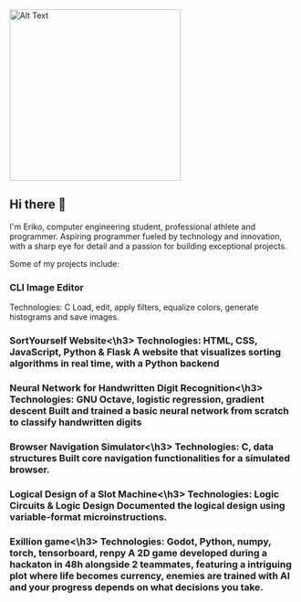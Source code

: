 <img src="https://github.com/user-attachments/assets/2f1e036f-9507-4a75-85d0-140b2f404b72" alt="Alt Text" width="300" height="300">

## Hi there 👋
I'm Eriko, computer engineering student, professional athlete and programmer.
Aspiring programmer fueled by technology and innovation, with a sharp eye for detail 
and a passion for building exceptional projects.

Some of my projects include:

<h3>CLI Image Editor</h3>
Technologies: C
Load, edit, apply filters, equalize colors, generate histograms and save images.

<h3>SortYourself Website<\h3>
Technologies: HTML, CSS, JavaScript, Python & Flask
A website that visualizes sorting algorithms in real time, with a Python backend

<h3>Neural Network for Handwritten Digit Recognition<\h3>
Technologies: GNU Octave, logistic regression, gradient descent
Built and trained a basic neural network from scratch to classify handwritten digits

<h3>Browser Navigation Simulator<\h3>
Technologies: C, data structures
Built core navigation functionalities for a simulated browser.

<h3>Logical Design of a Slot Machine<\h3>
Technologies: Logic Circuits & Logic Design
Documented the logical design using variable-format microinstructions.

<h3>Exillion game<\h3>
Technologies: Godot, Python, numpy, torch, tensorboard, renpy
A 2D game developed during a hackaton in 48h alongside 2 teammates, featuring
a intriguing plot where life becomes currency, enemies are trained with AI and your
progress depends on what decisions you take.


<!--
**ErikoNitu/ErikoNitu** is a ✨ _special_ ✨ repository because its `README.md` (this file) appears on your GitHub profile.

Here are some ideas to get you started:

- 🔭 I’m currently working on ...
- 🌱 I’m currently learning ...
- 👯 I’m looking to collaborate on ...
- 🤔 I’m looking for help with ...
- 💬 Ask me about ...
- 📫 How to reach me: ...
- 😄 Pronouns: ...
- ⚡ Fun fact: ...
-->
